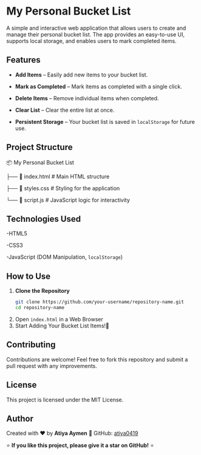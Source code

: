 # My Personal Bucket List

A simple and interactive web application that allows users to create and manage their personal bucket list. The app provides an easy-to-use UI, supports local storage, and enables users to mark completed items.

## Features

- **Add Items** – Easily add new items to your bucket list.

- **Mark as Completed** – Mark items as completed with a single click.

- **Delete Items** – Remove individual items when completed.

- **Clear List** – Clear the entire list at once.

- **Persistent Storage** – Your bucket list is saved in `localStorage` for future use.

## Project Structure

📦 My Personal Bucket List

├── 📄 index.html   # Main HTML structure

├── 🎨 styles.css   # Styling for the application

└── 🎯 script.js    # JavaScript logic for interactivity

## Technologies Used

-HTML5

-CSS3

-JavaScript (DOM Manipulation, `localStorage`)

## How to Use

1. **Clone the Repository**
   ```sh
   git clone https://github.com/your-username/repository-name.git
   cd repository-name
   ```
2. Open `index.html` in a Web Browser
3. Start Adding Your Bucket List Items!🎉

## Contributing

Contributions are welcome! Feel free to fork this repository and submit a pull request with any improvements.

## License

This project is licensed under the MIT License.

## Author

Created with ❤️ by **Atiya Aymen** 🔗 GitHub: [atiya0419](https://github.com/atiya0419)

⭐ **If you like this project, please give it a star on GitHub!** ⭐



